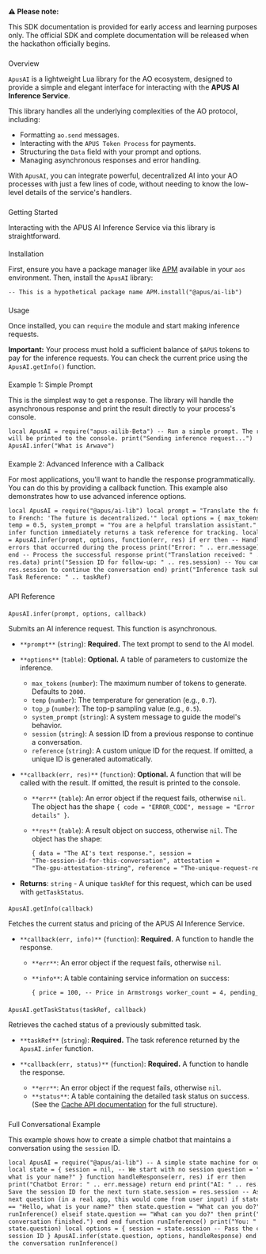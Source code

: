 **⚠️ Please note:**

This SDK documentation is provided for early access and learning purposes only. The official SDK and complete documentation will be released when the hackathon officially begins.

###

Overview

`ApusAI` is a lightweight Lua library for the AO ecosystem, designed to provide a simple and elegant interface for interacting with the **APUS AI Inference Service**.

This library handles all the underlying complexities of the AO protocol, including:

- Formatting `ao.send` messages.
- Interacting with the `APUS Token Process` for payments.
- Structuring the `Data` field with your prompt and options.
- Managing asynchronous responses and error handling.

With `ApusAI`, you can integrate powerful, decentralized AI into your AO processes with just a few lines of code, without needing to know the low-level details of the service's handlers.

###

Getting Started

Interacting with the APUS AI Inference Service via this library is straightforward.

####

Installation

First, ensure you have a package manager like [APM](https://apm_betteridea.g8way.io/) available in your `aos` environment. Then, install the `ApusAI` library:

```html
-- This is a hypothetical package name APM.install("@apus/ai-lib")
```

####

Usage

Once installed, you can `require` the module and start making inference requests.

**Important:** Your process must hold a sufficient balance of `$APUS` tokens to pay for the inference requests. You can check the current price using the `ApusAI.getInfo()` function.

####

Example 1: Simple Prompt

This is the simplest way to get a response. The library will handle the asynchronous response and print the result directly to your process's console.

```html
local ApusAI = require("apus-ailib-Beta") -- Run a simple prompt. The response
will be printed to the console. print("Sending inference request...")
ApusAI.infer("What is Arwave")
```

####

Example 2: Advanced Inference with a Callback

For most applications, you'll want to handle the response programmatically. You can do this by providing a callback function. This example also demonstrates how to use advanced inference options.

```html
local ApusAI = require("@apus/ai-lib") local prompt = "Translate the following
to French: 'The future is decentralized.'" local options = { max_tokens = 50,
temp = 0.5, system_prompt = "You are a helpful translation assistant." } -- The
infer function immediately returns a task reference for tracking. local taskRef
= ApusAI.infer(prompt, options, function(err, res) if err then -- Handle any
errors that occurred during the process print("Error: " .. err.message) return
end -- Process the successful response print("Translation received: " ..
res.data) print("Session ID for follow-up: " .. res.session) -- You can now use
res.session to continue the conversation end) print("Inference task submitted.
Task Reference: " .. taskRef)
```

###

API Reference

####

`ApusAI.infer(prompt, options, callback)`

Submits an AI inference request. This function is asynchronous.

- `**prompt**` (`string`): **Required.** The text prompt to send to the AI model.
- `**options**` (`table`): **Optional.** A table of parameters to customize the inference.

  - `max_tokens` (`number`): The maximum number of tokens to generate. Defaults to `2000`.
  - `temp` (`number`): The temperature for generation (e.g., `0.7`).
  - `top_p` (`number`): The top-p sampling value (e.g., `0.5`).
  - `system_prompt` (`string`): A system message to guide the model's behavior.
  - `session` (`string`): A session ID from a previous response to continue a conversation.
  - `reference` (`string`): A custom unique ID for the request. If omitted, a unique ID is generated automatically.

- `**callback(err, res)**` (`function`): **Optional.** A function that will be called with the result. If omitted, the result is printed to the console.

  - `**err**` (`table`): An error object if the request fails, otherwise `nil`. The object has the shape `{ code = "ERROR_CODE", message = "Error details" }`.
  - `**res**` (`table`): A result object on success, otherwise `nil`. The object has the shape:

    ```html
    { data = "The AI's text response.", session =
    "The-session-id-for-this-conversation", attestation =
    "The-gpu-attestation-string", reference = "The-unique-request-reference" }
    ```

- **Returns**: `string` - A unique `taskRef` for this request, which can be used with `getTaskStatus`.

####

`ApusAI.getInfo(callback)`

Fetches the current status and pricing of the APUS AI Inference Service.

- `**callback(err, info)**` (`function`): **Required.** A function to handle the response.

  - `**err**`: An error object if the request fails, otherwise `nil`.
  - `**info**`: A table containing service information on success:

    ```html
    { price = 100, -- Price in Armstrongs worker_count = 4, pending_tasks = 10 }
    ```

####

`ApusAI.getTaskStatus(taskRef, callback)`

Retrieves the cached status of a previously submitted task.

- `**taskRef**` (`string`): **Required.** The task reference returned by the `ApusAI.infer` function.
- `**callback(err, status)**` (`function`): **Required.** A function to handle the response.

  - `**err**`: An error object if the request fails, otherwise `nil`.
  - `**status**`: A table containing the detailed task status on success. (See the [Cache API documentation](https://www.notion.so/Hackthon-API-Design-2380787b399c806a89a6ecf4787fa6fa?pvs=21) for the full structure).

###

Full Conversational Example

This example shows how to create a simple chatbot that maintains a conversation using the `session` ID.

```html
local ApusAI = require("@apus/ai-lib") -- A simple state machine for our chatbot
local state = { session = nil, -- We start with no session question = "Hello,
what is your name?" } function handleResponse(err, res) if err then
print("Chatbot Error: " .. err.message) return end print("AI: " .. res.data) --
Save the session ID for the next turn state.session = res.session -- Ask the
next question (in a real app, this would come from user input) if state.question
== "Hello, what is your name?" then state.question = "What can you do?"
runInference() elseif state.question == "What can you do?" then print("Chatbot
conversation finished.") end end function runInference() print("You: " ..
state.question) local options = { session = state.session -- Pass the current
session ID } ApusAI.infer(state.question, options, handleResponse) end -- Start
the conversation runInference()
```
